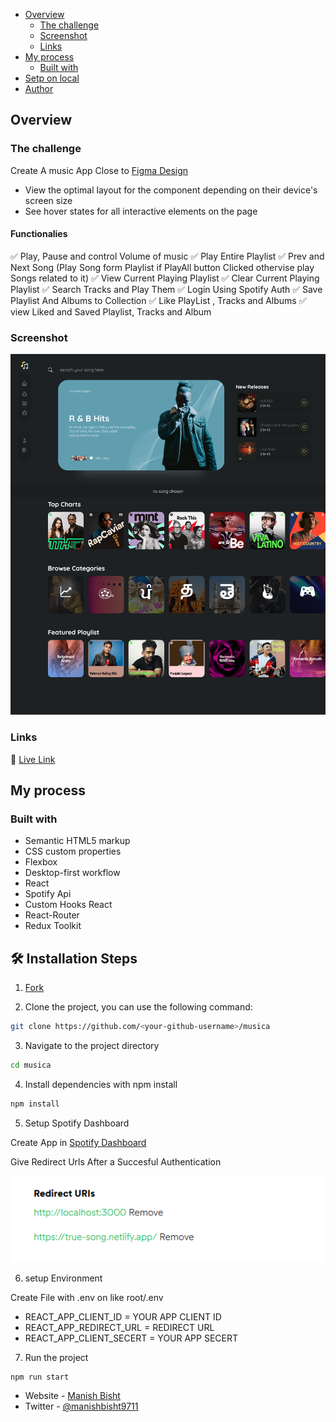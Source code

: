 - [Overview](#overview)
  - [The challenge](#the-challenge)
  - [Screenshot](#screenshot)
  - [Links](#links)
- [My process](#my-process)
  - [Built with](#built-with)
- [Setp on local](#setup)
- [Author](#author)

## Overview

### The challenge

Create A music App Close to [Figma Design](https://www.figma.com/file/pbwKUpfKPoAcBIgFoXFueS/Musica)

- View the optimal layout for the component depending on their device's screen size
- See hover states for all interactive elements on the page

#### Functionalies

✅ Play, Pause and control Volume of music
✅ Play Entire Playlist
✅ Prev and Next Song (Play Song form Playlist if PlayAll button Clicked othervise play Songs related to it)
✅ View Current Playing Playlist
✅ Clear Current Playing Playlist
✅ Search Tracks and Play Them
✅ Login Using Spotify Auth
✅ Save Playlist And Albums to Collection
✅ Like PlayList , Tracks and Albums
✅ view Liked and Saved Playlist, Tracks and Album

### Screenshot

![](./showcase/musica-home.png)

### Links

🥰 [Live Link](true-song.netlify.app/)

## My process

### Built with

- Semantic HTML5 markup
- CSS custom properties
- Flexbox
- Desktop-first workflow
- React
- Spotify Api
- Custom Hooks React
- React-Router
- Redux Toolkit

## 🛠️ Installation Steps

1. [Fork](https://github.com/ManishBisht777/musica)

2. Clone the project, you can use the following command:

```bash
git clone https://github.com/<your-github-username>/musica
```

3. Navigate to the project directory

```bash
cd musica
```

4. Install dependencies with npm install

```bash
npm install
```

5. Setup Spotify Dashboard

Create App in [Spotify Dashboard](https://developer.spotify.com/dashboard/applications)

Give Redirect Urls After a Succesful Authentication

![](./showcase/env.png)

6. setup Environment

Create File with .env on like root/.env

- REACT_APP_CLIENT_ID = YOUR APP CLIENT ID
- REACT_APP_REDIRECT_URL = REDIRECT URL
- REACT_APP_CLIENT_SECERT = YOUR APP SECERT

7. Run the project

```bash
npm run start
```

- Website - [Manish Bisht](https://manishbishtportfolio.netlify.app/)
- Twitter - [@manishbisht9711](https://www.twitter.com/manishbisht9711)

